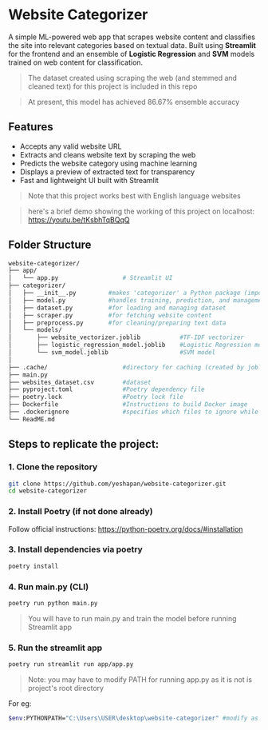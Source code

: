 # Website Categorizer

A simple ML-powered web app that scrapes website content and classifies the site into relevant categories based on textual data.
Built using **Streamlit** for the frontend and an ensemble of **Logistic Regression** and **SVM** models trained on web content for classification.
> The dataset created using scraping the web (and stemmed and cleaned text) for this project is included in this repo

> At present, this model has achieved 86.67% ensemble accuracy

## Features
-  Accepts any valid website URL
-  Extracts and cleans website text by scraping the web
-  Predicts the website category using machine learning
-  Displays a preview of extracted text for transparency
-  Fast and lightweight UI built with Streamlit
> Note that this project works best with English language websites

> here's a brief demo showing the working of this project on localhost: https://youtu.be/tKsbhTqBQqQ

## Folder Structure
``` bash
website-categorizer/
├── app/
│   └── app.py                  # Streamlit UI
├── categorizer/               
│   ├── __init__.py         #makes 'categorizer' a Python package (important for imports)
│   ├── model.py            #handles training, prediction, and management of multiple ML models
│   ├── dataset.py          #for loading and managing dataset
│   ├── scraper.py          #for fetching website content
│   ├── preprocess.py       #for cleaning/preparing text data
│   └── models/
│       ├── website_vectorizer.joblib           #TF-IDF vectorizer
│       ├── logistic_regression_model.joblib    #Logistic Regression model
│       └── svm_model.joblib                    #SVM model
│        
├── .cache/                     #directory for caching (created by joblib.Memory, add to .gitignore)
├── main.py
├── websites_dataset.csv        #dataset
├── pyproject.toml              #Poetry dependency file
├── poetry.lock                 #Poetry lock file
├── Dockerfile                  #Instructions to build Docker image
├── .dockerignore               #specifies which files to ignore while building the Docker image
└── ReadME.md
```

## Steps to replicate the project:
### 1. Clone the repository
```bash
git clone https://github.com/yeshapan/website-categorizer.git
cd website-categorizer
```

### 2. Install Poetry (if not done already)
Follow official instructions: https://python-poetry.org/docs/#installation

### 3. Install dependencies via poetry
```bash
poetry install
```

### 4. Run main.py (CLI)
```bash
poetry run python main.py
```
> You will have to run main.py and train the model before running Streamlit app

### 5. Run the streamlit app
```bash
poetry run streamlit run app/app.py
```
> Note: you may have to modify PATH for running app.py as it is not is project's root directory

For eg:
```bash
$env:PYTHONPATH="C:\Users\USER\desktop\website-categorizer" #modify as per path to local directory on your system"
```
